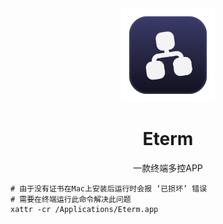 
<div align="center">
    <img src="logo.png" width="150px">
    <h1>Eterm</h1>
    <p>一款终端多控APP</p>
</div>


```shell
# 由于没有证书在Mac上安装后运行时会报 ‘已损坏’ 错误
# 需要在终端运行此命令解决此问题
xattr -cr /Applications/Eterm.app
```
